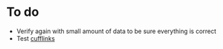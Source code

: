 # To do

- Verify again with small amount of data to be sure everything is correct
- Test [cufflinks](https://plot.ly/ipython-notebooks/cufflinks/)
